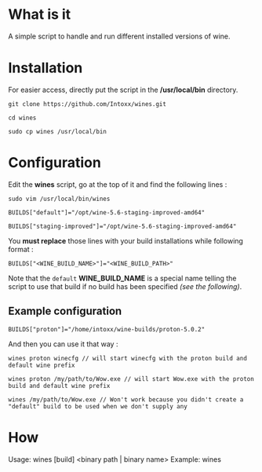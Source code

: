# What is it
A simple script to handle and run different installed versions of wine.

# Installation
For easier access, directly put the script in the **/usr/local/bin** directory.

```
git clone https://github.com/Intoxx/wines.git
```
```
cd wines
```
```
sudo cp wines /usr/local/bin
```

# Configuration
Edit the **wines** script, go at the top of it and find the following lines :
```
sudo vim /usr/local/bin/wines
```
```
BUILDS["default"]="/opt/wine-5.6-staging-improved-amd64"
```
```
BUILDS["staging-improved"]="/opt/wine-5.6-staging-improved-amd64"
```

You **must replace** those lines with your build installations while following format : 
```
BUILDS["<WINE_BUILD_NAME>"]="<WINE_BUILD_PATH>"
```
Note that the `default` **WINE_BUILD_NAME** is a special name telling the script to use that build if no build has been specified *(see the following)*.

## Example configuration
`BUILDS["proton"]="/home/intoxx/wine-builds/proton-5.0.2"`

And then you can use it that way :
```
wines proton winecfg // will start winecfg with the proton build and default wine prefix
```
```
wines proton /my/path/to/Wow.exe // will start Wow.exe with the proton build and default wine prefix
```
```
wines /my/path/to/Wow.exe // Won't work because you didn't create a "default" build to be used when we don't supply any
```


# How
Usage: wines [build] <binary path | binary name>
Example: wines 
